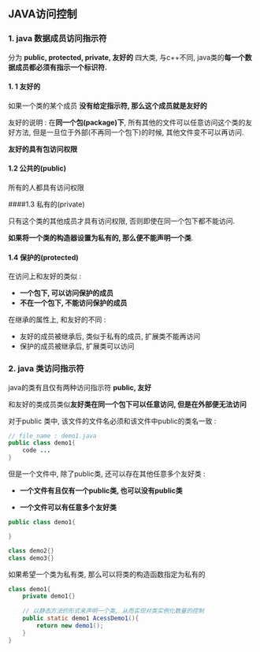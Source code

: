 ## JAVA访问控制

### 1. java 数据成员访问指示符

分为 **public, protected, private, 友好的** 四大类, 与c++不同, java类的**每一个数据成员都必须有指示一个标识符.**



#### 1. 1 友好的

如果一个类的某个成员 **没有给定指示符, 那么这个成员就是友好的**

友好的说明 : 在**同一个包(package)下**, 所有其他的文件可以任意访问这个类的友好方法, 但是一旦位于外部(不再同一个包下)的时候, 其他文件变不可以再访问.

**友好的具有包访问权限**



#### 1.2 公共的(public)

所有的人都具有访问权限



####1.3 私有的(private)

只有这个类的其他成员才具有访问权限, 否则即使在同一个包下都不能访问. 

**如果将一个类的构造器设置为私有的, 那么便不能声明一个类**.



#### 1.4 保护的(protected)

在访问上和友好的类似 :

* **一个包下, 可以访问保护的成员** 
* **不在一个包下, 不能访问保护的成员**

在继承的属性上, 和友好的不同 :

* 友好的成员被继承后, 类似于私有的成员, 扩展类不能再访问
* 保护的成员被继承后, 扩展类可以访问





### 2. java 类访问指示符

java的类有且仅有两种访问指示符 **public, 友好**

和友好的类成员类似**友好类在同一个包下可以任意访问, 但是在外部便无法访问**

对于public 类中, 该文件的文件名必须和该文件中public的类名一致 : 

~~~java
// file_name : demo1.java
public class demo1{
	code ...
}
~~~



但是一个文件中, 除了public类, 还可以存在其他任意多个友好类 :

* **一个文件有且仅有一个public类, 也可以没有public类**

* **一个文件可以有任意多个友好类**



~~~java
public class demo1{

}

class demo2{}
class demo3{}
~~~



如果希望一个类为私有类, 那么可以将类的构造函数指定为私有的 

~~~java
class demo1{
	private demo1{}
    
    // 以静态方法的形式来声明一个类, 从而实现对类实例化数量的控制
    public static demo1 AcessDemo1(){
        return new demo1();
    }
}
~~~

